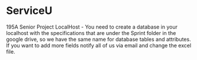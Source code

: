 # ServiceU
195A Senior Project
LocalHost - You need to create a database in your localhost with the specifications that are under the Sprint folder in the google drive, so we have the same name for database tables and attributes. If you want to add more fields notify all of us via email and change the excel file. 
